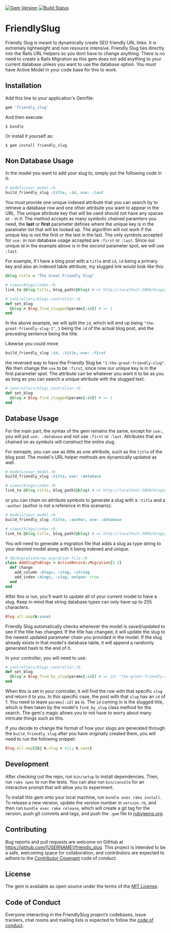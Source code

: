 [![Gem Version](https://badge.fury.io/rb/friendly_slug.svg)](https://badge.fury.io/rb/friendly_slug)
[![Build Status](https://travis-ci.org/samholst/friendly_slug.svg?branch=master)](https://travis-ci.org/samholst/friendly_slug)

# FriendlySlug

Friendly Slug is meant to dynamically create SEO friendly URL links. It is extremely lightweight and non resource intensive. Friendly Slug ties directly into the Rails URL Helpers so you dont 
have to change anything. There is no need to create a Rails Migration as this gem does not add anything to your current database unless you want to use the database option. You must have Active Model in your code base for this to work.

## Installation

Add this line to your application's Gemfile:

```ruby
gem 'friendly_slug'
```

And then execute:

    $ bundle

Or install it yourself as:

    $ gem install friendly_slug

## Non Database Usage

In the model you want to add your slug to, simply put the following code in it:

```ruby
# models/your_model.rb
build_friendly_slug :title, :id, use: :last
```

You must provide one unique indexed attribute that you can search by to retrieve a database row and one other attribute you want to appear in the URL. The unique attribute key that will be used should not have any spaces or `-` in it. The method accepts as many symbolic chained paramters you need, the **last** or **first** parameter defines where the unique key is in the paramater list that will be looked up.
The algorithm will not work if the unique key is not the first or the last in the last. The only symbols accepted for `use:` in non database usage accepted are `:first` or `:last`. Since our unique id in the example above is in the second parameter spot, we will use `:last`.

For example, if I have a blog post with a `title` and `id`, `id` being a primary key and also an indexed table attribute, my slugged link would look like this:

```ruby
@blog.title = "The Great Friendly Slug"

# views/blogs/index.rb
link_to @blog.title, blog_path(@blog) # => http://localhost:3000/blogs/the-great-friendly-slug-1

# controllers/blogs_controller.rb
def set_blog
  @blog = Blog.find_slugged(params[:id]) # => 1
end
```

In the above example, we will split the `id`, which will end up being `"the-great-friendly-slug-1"`, `1` being the `id` of the actual blog post, and the preceding sentence being the title.

Likewise you could move

```ruby
build_friendly_slug :id, :title, use: :first
```

the reversed way to have the Friendly Slug be `"1-the-great-friendly-slug"`. We then change the `use` to be `:first`, since now our unique key is in the first parameter spot. The attribute can be whatever you want it to be as you as long as you can search a unique attribute with the slugged text.

```ruby
# controllers/blogs_controller.rb
def set_blog
  @blog = Blog.find_slugged(params[:id]) # => 1
end
```

## Database Usage

For the main part, the syntax of the gem remains the same, except for `use:`, you will put `use: :database` and not use `:first` or `:last`. Attributes that are chained on as symbols will construct the entire slug.

For exmaple, you can use as little as one attribute, such as the `title` of the blog post. The model's URL helper methods are dynamically updated as well.

```ruby
# models/your_model.rb
build_friendly_slug :title, use: :database

# views/blogs/index.rb
link_to @blog.title, blog_path(@blog) # => http://localhost:3000/blogs/the-great-friendly-slug
```

or you can chain on attribute symbols to generate a slug with a `:title` and a `:author` (author is not a reference in this scenario):

```ruby
# models/your_model.rb
build_friendly_slug :title, :author, use: :database

# views/blogs/index.rb
link_to @blog.title, blog_path(@blog) # => http://localhost:3000/blogs/the-great-friendly-slug-sam-holst
```

You will need to generate a migration file that adds a slug as type string to your desired model along with it being indexed and unique.

```ruby
# db/migrations/my_migration_file.rb
class AddSlugToBlogs < ActiveRecord::Migration[5.2]
  def change
    add_column :blogs, :slug, :string
    add_index :blogs, :slug, unique: true
  end
end
```

After this is run, you'll want to update all of your current model to have a slug. Keep in mind that string database types can only have up to 255 characters.

```ruby
Blog.all.map(&:save)
```

Friendly Slug automatically checks whenever the model is saved/updated to see if the title has changed. If the title has changed, it will update the slug to the newest updated parameter chain you provided in the model.
If the slug already exists in that model's database table, it will append a randomly generated hash to the end of it.

In your controller, you will need to use: 

```ruby
# controllers/blogs_controller.rb
def set_blog
  @blog = Blog.find_by_slug(params[:id]) # => id: "the-great-friendly-slug" => id: 1
end
```

When this is set in your controller, it will find the row with that specific `slug` and return it to you. In this specific case, the post with that `slug` has an `id` of 1. You need to leave `params[:id]` as is. The `id` coming in
is the slugged title, which is then taken by the model's `find_by_slug` class method for the search. The gem's magic allows you to not have to worry about many intricate things such as this.

If you decide to change the format of how your slugs are generated through the `build_friendly_slug` after you have originally created them, you will need to run the following snippet:

```ruby
Blog.all.map{|b| b.slug = nil; b.save}
```

## Development

After checking out the repo, run `bin/setup` to install dependencies. Then, run `rake spec` to run the tests. You can also run `bin/console` for an interactive prompt that will allow you to experiment.

To install this gem onto your local machine, run `bundle exec rake install`. To release a new version, update the version number in `version.rb`, and then run `bundle exec rake release`, which will create a git tag for the version, push git commits and tags, and push the `.gem` file to [rubygems.org](https://rubygems.org).

## Contributing

Bug reports and pull requests are welcome on GitHub at https://github.com/[USERNAME]/friendly_slug. This project is intended to be a safe, welcoming space for collaboration, and contributors are expected to adhere to the [Contributor Covenant](http://contributor-covenant.org) code of conduct.

## License

The gem is available as open source under the terms of the [MIT License](https://opensource.org/licenses/MIT).

## Code of Conduct

Everyone interacting in the FriendlySlug project’s codebases, issue trackers, chat rooms and mailing lists is expected to follow the [code of conduct](https://github.com/[USERNAME]/friendly_slug/blob/master/CODE_OF_CONDUCT.md).
